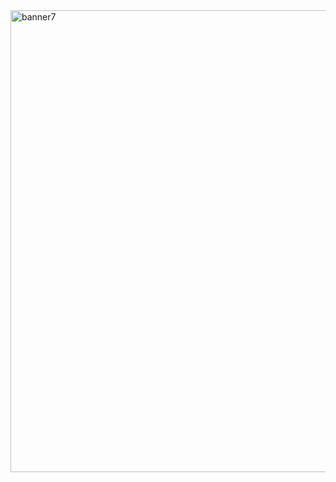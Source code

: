 <img width="739" alt="banner7" src="https://github.com/user-attachments/assets/dd30679a-873a-4734-afd1-a31cd08b6d5a">


<!--
**what-the-hek/what-the-hek** is a ✨ _special_ ✨ repository because its `README.md` (this file) appears on your GitHub profile.

Here are some ideas to get you started:

- 🔭 I’m currently working on ...
- 🌱 I’m currently learning ...
- 👯 I’m looking to collaborate on ...
- 🤔 I’m looking for help with ...
- 💬 Ask me about ...
- 📫 How to reach me: ...
- 😄 Pronouns: ...
- ⚡ Fun fact: ...
-->

